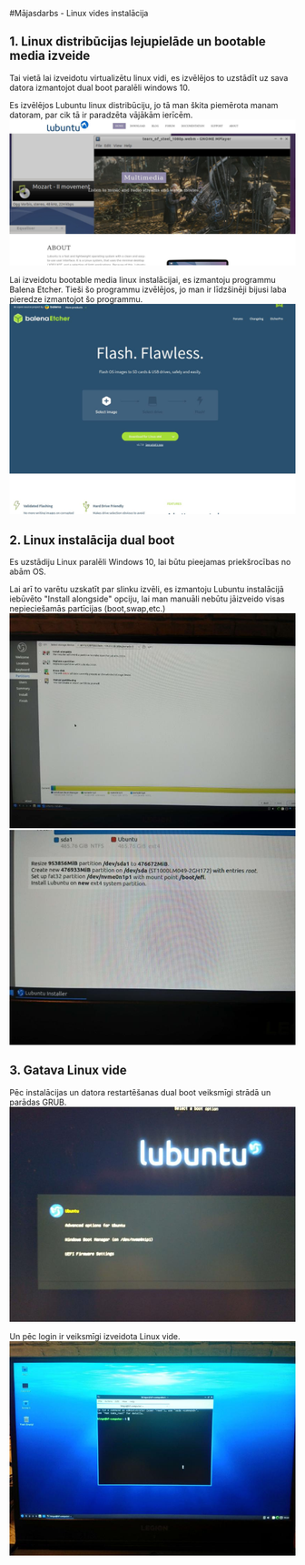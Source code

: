 #Mājasdarbs - Linux vides instalācija
## 1. Linux distribūcijas lejupielāde un bootable media izveide
Tai vietā lai izveidotu virtualizētu linux vidi, es izvēlējos to uzstādīt uz sava datora izmantojot dual boot paralēli windows 10.

Es izvēlējos Lubuntu linux distribūciju, jo tā man škita piemērota manam datoram, par cik tā ir paradzēta vājākām ierīcēm.
![Lubuntu](https://github.com/BingoFresh/RTR105/blob/main/MD2-linux%20images/lubuntu.jpg?raw=true)

Lai izveidotu bootable media linux instalācijai, es izmantoju programmu Balena Etcher. Tieši šo programmu izvēlējos, jo man ir līdzšinēji bijusi laba pieredze izmantojot šo programmu.
![BalenaEtcher](https://github.com/BingoFresh/RTR105/blob/main/MD2-linux%20images/balena.jpg?raw=true)

## 2. Linux instalācija dual boot
Es uzstādiju Linux paralēli Windows 10, lai būtu pieejamas priekšrocības no abām OS.

Lai arī to varētu uzskatīt par slinku izvēli, es izmantoju Lubuntu instalācijā iebūvēto "Install alongside" opciju, lai man manuāli nebūtu jāizveido visas nepieciešamās partīcijas (boot,swap,etc.)
![Install Alongside](https://github.com/BingoFresh/RTR105/blob/main/MD2-linux%20images/dualboot1.jpg?raw=true)
![Install Alongside2](https://github.com/BingoFresh/RTR105/blob/main/MD2-linux%20images/dualboot2.jpg?raw=true)

## 3. Gatava Linux vide
Pēc instalācijas un datora restartēšanas dual boot veiksmīgi strādā un parādas GRUB.
![GRUB](https://github.com/BingoFresh/RTR105/blob/main/MD2-linux%20images/grub.jpg?raw=true)

Un pēc login ir veiksmīgi izveidota Linux vide.
![Terminal](https://github.com/BingoFresh/RTR105/blob/main/MD2-linux%20images/desktop.jpg?raw=true)
